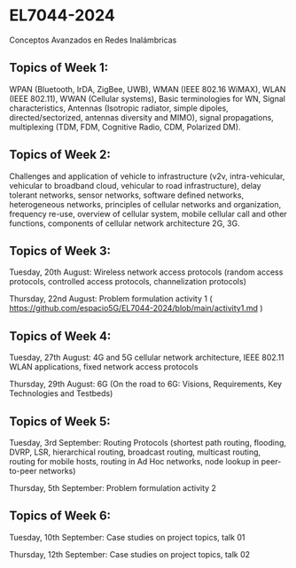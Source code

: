 # EL7044-2024
Conceptos Avanzados en Redes Inalámbricas

## Topics of Week 1:

WPAN (Bluetooth, IrDA, ZigBee, UWB), WMAN (IEEE 802.16 WiMAX), WLAN (IEEE 802.11), WWAN (Cellular systems), Basic terminologies for WN, Signal characteristics, Antennas (Isotropic radiator, simple dipoles, directed/sectorized, antennas diversity and MIMO), signal propagations, multiplexing (TDM, FDM, Cognitive Radio, CDM, Polarized DM).

## Topics of Week 2:

Challenges and application of vehicle to infrastructure (v2v, intra-vehicular, vehicular to broadband cloud, vehicular to road infrastructure), delay tolerant networks, sensor networks, software defined networks, heterogeneous networks, principles of cellular networks and organization, frequency re-use, overview of cellular system, mobile cellular call and other functions, components of cellular network architecture 2G, 3G. 

## Topics of Week 3:

Tuesday, 20th August: Wireless network access protocols (random access protocols, controlled access protocols, channelization protocols)

Thursday, 22nd August: Problem formulation activity 1 ( https://github.com/espacio5G/EL7044-2024/blob/main/activity1.md )

## Topics of Week 4:

Tuesday, 27th August: 4G and 5G cellular network architecture, IEEE 802.11 WLAN applications, fixed network access protocols

Thursday, 29th August: 6G (On the road to 6G: Visions, Requirements, Key Technologies and Testbeds)

## Topics of Week 5:

Tuesday, 3rd September: Routing Protocols (shortest path routing, flooding, DVRP, LSR, hierarchical routing, broadcast routing, multicast routing, routing for mobile hosts, routing in Ad Hoc networks, node lookup in peer-to-peer networks)

Thursday, 5th September: Problem formulation activity 2

## Topics of Week 6:

Tuesday, 10th September: Case studies on project topics, talk 01

Thursday, 12th September: Case studies on project topics, talk 02

